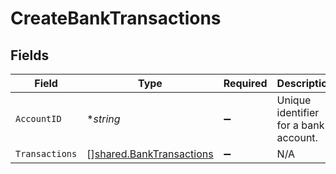 # CreateBankTransactions


## Fields

| Field                                                                       | Type                                                                        | Required                                                                    | Description                                                                 | Example                                                                     |
| --------------------------------------------------------------------------- | --------------------------------------------------------------------------- | --------------------------------------------------------------------------- | --------------------------------------------------------------------------- | --------------------------------------------------------------------------- |
| `AccountID`                                                                 | **string*                                                                   | :heavy_minus_sign:                                                          | Unique identifier for a bank account.                                       | 13d946f0-c5d5-42bc-b092-97ece17923ab                                        |
| `Transactions`                                                              | [][shared.BankTransactions](../../../pkg/models/shared/banktransactions.md) | :heavy_minus_sign:                                                          | N/A                                                                         |                                                                             |